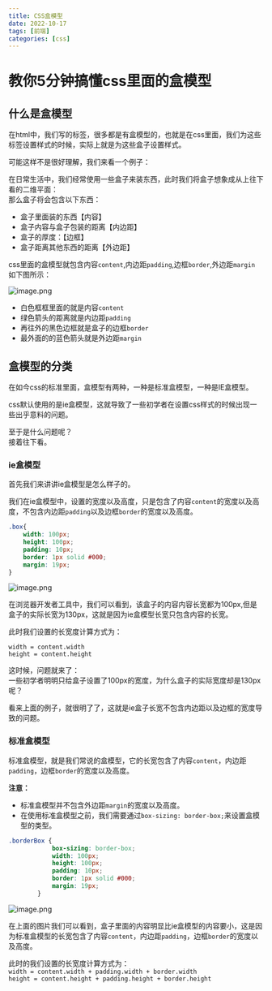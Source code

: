 ```yaml
---
title: CSS盒模型
date: 2022-10-17
tags: [前端]
categories: [css]
---
```

# 教你5分钟搞懂css里面的盒模型

## 什么是盒模型

在html中，我们写的标签，很多都是有盒模型的，也就是在css里面，我们为这些标签设置样式的时候，实际上就是为这些盒子设置样式。

可能这样不是很好理解，我们来看一个例子：

在日常生活中，我们经常使用一些盒子来装东西，此时我们将盒子想象成从上往下看的二维平面：  
那么盒子将会包含以下东西：

- 盒子里面装的东西【内容】
- 盒子内容与盒子包装的距离【内边距】
- 盒子的厚度：【边框】
- 盒子距离其他东西的距离【外边距】

css里面的盒模型就包含内容`content`,内边距`padding`,边框`border`,外边距`margin`
如下图所示：

![image.png](https://p6-juejin.byteimg.com/tos-cn-i-k3u1fbpfcp/8bf44e4c1d4e4aa1806ec005354e67aa~tplv-k3u1fbpfcp-watermark.image?)

- 白色框框里面的就是内容`content`
- 绿色箭头的距离就是内边距`padding`
- 再往外的黑色边框就是盒子的边框`border`
- 最外面的的蓝色箭头就是外边距`margin`

## 盒模型的分类

在如今css的标准里面，盒模型有两种，一种是标准盒模型，一种是IE盒模型。

css默认使用的是ie盒模型，这就导致了一些初学者在设置css样式的时候出现一些出乎意料的问题。

至于是什么问题呢？  
接着往下看。

### ie盒模型

首先我们来讲讲ie盒模型是怎么样子的。

我们在ie盒模型中，设置的宽度以及高度，只是包含了内容`content`的宽度以及高度，不包含内边距`padding`以及边框`border`的宽度以及高度。

```css
.box{
    width: 100px;
    height: 100px;
    padding: 10px;
    border: 1px solid #000;
    margin: 19px;
}
```
![image.png](https://p1-juejin.byteimg.com/tos-cn-i-k3u1fbpfcp/6e263168872d44beade22cf89637312b~tplv-k3u1fbpfcp-watermark.image?)

在浏览器开发者工具中，我们可以看到，该盒子的内容内容长宽都为100px,但是盒子的实际长宽为130px，这就是因为ie盒模型长宽只包含内容的长宽。

此时我们设置的长宽度计算方式为：

`width = content.width`  
`height = content.height`

这时候，问题就来了：  
一些初学者明明只给盒子设置了100px的宽度，为什么盒子的实际宽度却是130px呢？

看来上面的例子，就很明了了，这就是ie盒子长宽不包含内边距以及边框的宽度导致的问题。

### 标准盒模型

标准盒模型，就是我们常说的盒模型，它的长宽包含了内容`content`，内边距`padding`，边框`border`的宽度以及高度。

**注意：**

- 标准盒模型并不包含外边距`margin`的宽度以及高度。
- 在使用标准盒模型之前，我们需要通过`box-sizing: border-box;`来设置盒模型的类型。

```css
.borderBox {
            box-sizing: border-box;
            width: 100px;
            height: 100px;
            padding: 10px;
            border: 1px solid #000;
            margin: 19px;
        }
```

![image.png](https://p3-juejin.byteimg.com/tos-cn-i-k3u1fbpfcp/054c4c4110094f78911e7579839d7a4f~tplv-k3u1fbpfcp-watermark.image?)

在上面的图片我们可以看到，盒子里面的内容明显比ie盒模型的内容要小，这是因为标准盒模型的长宽包含了内容`content`，内边距`padding`，边框`border`的宽度以及高度。

此时的我们设置的长宽度计算方式为：  
`width = content.width + padding.width + border.width`  
`height = content.height + padding.height + border.height`

